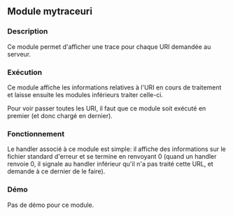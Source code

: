 <!--  Pour emacs : -*- mode:  markdown -*-  -->

## Module mytraceuri


### Description

Ce module permet d'afficher une trace pour chaque URI demandée au serveur.

### Exécution

Ce module affiche les informations relatives à l'URI en cours de
traitement et laisse ensuite les modules inférieurs traiter celle-ci.

Pour voir passer toutes les URI, il faut que ce module soit exécuté en
premier (et donc chargé en dernier).

### Fonctionnement

Le handler associé à ce module est simple: il affiche des informations
sur le fichier standard d'erreur et se termine en renvoyant 0 (quand
un handler renvoie 0, il signale au handler inférieur qu'il n'a pas
traité cette URL, et demande à ce dernier de le faire).

### Démo

Pas de démo pour ce module.
